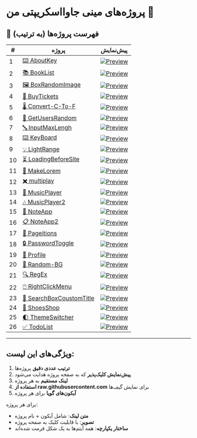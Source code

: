 # پروژه‌های مینی جاوااسکریپتی من 🚀

<!-- ![JavaScript Projects Banner](https://raw.githubusercontent.com/developer-iko-mike/JS_minis/main/banner.jpg) -->

## 📌 فهرست پروژه‌ها (به ترتیب)

| # | پروژه | پیش‌نمایش |  
|---|-------|-----------|
| 1 | [⌨️ AboutKey](https://github.com/developer-iko-mike/JS_minis/tree/main/AboutKey) | [![Preview](https://raw.githubusercontent.com/developer-iko-mike/JS_minis/main/AboutKey/preview.gif)](https://github.com/developer-iko-mike/JS_minis/tree/main/AboutKey) |
| 2 | [📚 BookList](https://github.com/developer-iko-mike/JS_minis/tree/main/BookList) | [![Preview](https://raw.githubusercontent.com/developer-iko-mike/JS_minis/main/BookList/preview.gif)](https://github.com/developer-iko-mike/JS_minis/tree/main/BookList) |
| 3 | [🖼️ BoxRandomImage](https://github.com/developer-iko-mike/JS_minis/tree/main/BoxRandomImage) | [![Preview](https://raw.githubusercontent.com/developer-iko-mike/JS_minis/main/BoxRandomImage/preview.gif)](https://github.com/developer-iko-mike/JS_minis/tree/main/BoxRandomImage) |
| 4 | [🎫 BuyTickets](https://github.com/developer-iko-mike/JS_minis/tree/main/BuyTickets) | [![Preview](https://raw.githubusercontent.com/developer-iko-mike/JS_minis/main/BuyTickets/preview.gif)](https://github.com/developer-iko-mike/JS_minis/tree/main/BuyTickets) |
| 5 | [🌡️ Convert-C-To-F](https://github.com/developer-iko-mike/JS_minis/tree/main/Convert-C-To-F) | [![Preview](https://raw.githubusercontent.com/developer-iko-mike/JS_minis/main/Convert-C-To-F/preview.gif)](https://github.com/developer-iko-mike/JS_minis/tree/main/Convert-C-To-F) |
| 6 | [👥 GetUsersRandom](https://github.com/developer-iko-mike/JS_minis/tree/main/GetUsersRandom) | [![Preview](https://raw.githubusercontent.com/developer-iko-mike/JS_minis/main/GetUsersRandom/preview.gif)](https://github.com/developer-iko-mike/JS_minis/tree/main/GetUsersRandom) |
| 7 | [🔤 InputMaxLengh](https://github.com/developer-iko-mike/JS_minis/tree/main/InputMaxLengh) | [![Preview](https://raw.githubusercontent.com/developer-iko-mike/JS_minis/main/InputMaxLengh/preview.gif)](https://github.com/developer-iko-mike/JS_minis/tree/main/InputMaxLengh) |
| 8 | [⌨️ KeyBoard](https://github.com/developer-iko-mike/JS_minis/tree/main/KeyBoard) | [![Preview](https://raw.githubusercontent.com/developer-iko-mike/JS_minis/main/KeyBoard/preview.gif)](https://github.com/developer-iko-mike/JS_minis/tree/main/KeyBoard) |
| 9 | [💡 LightRange](https://github.com/developer-iko-mike/JS_minis/tree/main/LightRange) | [![Preview](https://raw.githubusercontent.com/developer-iko-mike/JS_minis/main/LightRange/preview.gif)](https://github.com/developer-iko-mike/JS_minis/tree/main/LightRange) |
| 10 | [⏳ LoadingBeforeSite](https://github.com/developer-iko-mike/JS_minis/tree/main/LoadingBeforeSite) | [![Preview](https://raw.githubusercontent.com/developer-iko-mike/JS_minis/main/LoadingBeforeSite/preview.gif)](https://github.com/developer-iko-mike/JS_minis/tree/main/LoadingBeforeSite) |
| 11 | [📝 MakeLorem](https://github.com/developer-iko-mike/JS_minis/tree/main/MakeLorem) | [![Preview](https://raw.githubusercontent.com/developer-iko-mike/JS_minis/main/MakeLorem/preview.gif)](https://github.com/developer-iko-mike/JS_minis/tree/main/MakeLorem) |
| 12 | [✖️ multiplay](https://github.com/developer-iko-mike/JS_minis/tree/main/multiplay) | [![Preview](https://raw.githubusercontent.com/developer-iko-mike/JS_minis/main/multiplay/preview.gif)](https://github.com/developer-iko-mike/JS_minis/tree/main/multiplay) |
| 13 | [🎵 MusicPlayer](https://github.com/developer-iko-mike/JS_minis/tree/main/MusicPlayer) | [![Preview](https://raw.githubusercontent.com/developer-iko-mike/JS_minis/main/MusicPlayer/preview.gif)](https://github.com/developer-iko-mike/JS_minis/tree/main/MusicPlayer) |
| 14 | [🎶 MusicPlayer2](https://github.com/developer-iko-mike/JS_minis/tree/main/MusicPlayer2) | [![Preview](https://raw.githubusercontent.com/developer-iko-mike/JS_minis/main/MusicPlayer2/preview.gif)](https://github.com/developer-iko-mike/JS_minis/tree/main/MusicPlayer2) |
| 15 | [📝 NoteApp](https://github.com/developer-iko-mike/JS_minis/tree/main/NoteApp) | [![Preview](https://raw.githubusercontent.com/developer-iko-mike/JS_minis/main/NoteApp/preview.gif)](https://github.com/developer-iko-mike/JS_minis/tree/main/NoteApp) |
| 16 | [📋 NoteApp2](https://github.com/developer-iko-mike/JS_minis/tree/main/NoteApp2) | [![Preview](https://raw.githubusercontent.com/developer-iko-mike/JS_minis/main/NoteApp2/preview.gif)](https://github.com/developer-iko-mike/JS_minis/tree/main/NoteApp2) |
| 17 | [📄 Pageitions](https://github.com/developer-iko-mike/JS_minis/tree/main/Pageitions) | [![Preview](https://raw.githubusercontent.com/developer-iko-mike/JS_minis/main/Pageitions/preview.gif)](https://github.com/developer-iko-mike/JS_minis/tree/main/Pageitions) |
| 18 | [🔒 PasswordToggle](https://github.com/developer-iko-mike/JS_minis/tree/main/PasswordToggle) | [![Preview](https://raw.githubusercontent.com/developer-iko-mike/JS_minis/main/PasswordToggle/preview.gif)](https://github.com/developer-iko-mike/JS_minis/tree/main/PasswordToggle) |
| 19 | [👤 Profile](https://github.com/developer-iko-mike/JS_minis/tree/main/Profile) | [![Preview](https://raw.githubusercontent.com/developer-iko-mike/JS_minis/main/Profile/preview.gif)](https://github.com/developer-iko-mike/JS_minis/tree/main/Profile) |
| 20 | [🎨 Random-BG](https://github.com/developer-iko-mike/JS_minis/tree/main/Random-BG) | [![Preview](https://raw.githubusercontent.com/developer-iko-mike/JS_minis/main/Random-BG/preview.gif)](https://github.com/developer-iko-mike/JS_minis/tree/main/Random-BG) |
| 21 | [🔍 RegEx](https://github.com/developer-iko-mike/JS_minis/tree/main/RegEx) | [![Preview](https://raw.githubusercontent.com/developer-iko-mike/JS_minis/main/RegEx/preview.gif)](https://github.com/developer-iko-mike/JS_minis/tree/main/RegEx) |
| 22 | [🖱️ RightClickMenu](https://github.com/developer-iko-mike/JS_minis/tree/main/RightClickMenu) | [![Preview](https://raw.githubusercontent.com/developer-iko-mike/JS_minis/main/RightClickMenu/preview.gif)](https://github.com/developer-iko-mike/JS_minis/tree/main/RightClickMenu) |
| 23 | [🔎 SearchBoxCoustomTitle](https://github.com/developer-iko-mike/JS_minis/tree/main/SearchBoxCoustomTitle) | [![Preview](https://raw.githubusercontent.com/developer-iko-mike/JS_minis/main/SearchBoxCoustomTitle/preview.gif)](https://github.com/developer-iko-mike/JS_minis/tree/main/SearchBoxCoustomTitle) |
| 24 | [👟 ShoesShop](https://github.com/developer-iko-mike/JS_minis/tree/main/ShoesShop) | [![Preview](https://raw.githubusercontent.com/developer-iko-mike/JS_minis/main/ShoesShop/preview.gif)](https://github.com/developer-iko-mike/JS_minis/tree/main/ShoesShop) |
| 25 | [🌓 ThemeSwitcher](https://github.com/developer-iko-mike/JS_minis/tree/main/ThemeSwitcher) | [![Preview](https://raw.githubusercontent.com/developer-iko-mike/JS_minis/main/ThemeSwitcher/preview.gif)](https://github.com/developer-iko-mike/JS_minis/tree/main/ThemeSwitcher) |
| 26 | [✅ TodoList](https://github.com/developer-iko-mike/JS_minis/tree/main/TodoList) | [![Preview](https://raw.githubusercontent.com/developer-iko-mike/JS_minis/main/TodoList/preview.gif)](https://github.com/developer-iko-mike/JS_minis/tree/main/TodoList) |

---

## ویژگی‌های این لیست:
1. **ترتیب عددی دقیق** پروژه‌ها
2. **پیش‌نمایش کلیک‌پذیر** که به صفحه پروژه هدایت می‌شود
3. **لینک مستقیم** به هر پروژه
4. **استفاده از raw.githubusercontent.com** برای نمایش گیف‌ها
5. **آیکون‌های گویا** برای هر پروژه

برای هر پروژه:
- **متن لینک**: شامل آیکون + نام پروژه
- **تصویر**: با قابلیت کلیک به صفحه پروژه
- **ساختار یکپارچه**: همه آیتم‌ها به یک شکل فرمت شده‌اند